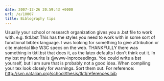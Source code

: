 ```yaml
---
date: 2007-12-26 20:59:43 +0000
url: /e/10007
title: Biblography tips
---
```


Usually your school or research organization gives you a .bst file to work with. e.g. tktl.bst
This has the styles you need to work with in some sort of functional bibtex language.
I was looking for something to give attribution or cite material like W3C specs on the web. THANKFULLY there was something in tktl.bst that does it, as the latex defaults I don't think cut it.
In my bst my favourite is @www-inproceedings.
You could write a bst yourself, but I am sure that is probably not a good idea.
When compiling your tex look closely for warnings. Sort them out.
For reference:
http://svn.natalian.org/school/thesis/tktl/references.bib
